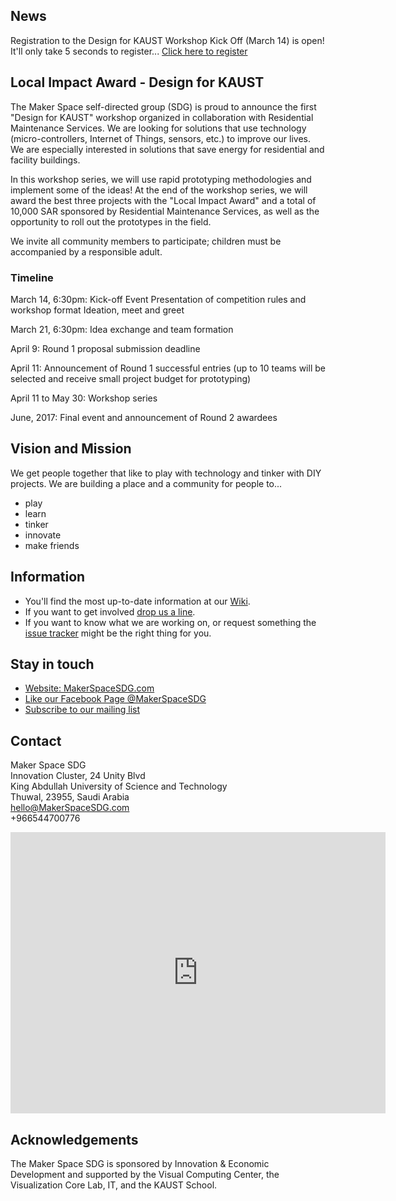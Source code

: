 ## News

Registration to the Design for KAUST Workshop Kick Off (March 14) is open!  
It'll only take 5 seconds to register...
[Click here to register](https://goo.gl/forms/HOGmUpBtKyifZvno1)

## Local Impact Award - Design for KAUST
The Maker Space self-directed group (SDG) is proud to announce the first "Design for KAUST" workshop organized in collaboration with Residential Maintenance Services. We are looking for solutions that use technology (micro-controllers, Internet of Things, sensors, etc.) to improve our lives. We are especially interested in solutions that save energy for residential and facility buildings.

In this workshop series, we will use rapid prototyping methodologies and implement some of the ideas! At the end of the workshop series, we will award the best three projects with the "Local Impact Award" and a total of 10,000 SAR sponsored by Residential Maintenance Services, as well as the opportunity to roll out the prototypes in the field.

We invite all community members to participate; children must be accompanied by a responsible adult.

### Timeline
March 14, 6:30pm: Kick-off Event
Presentation of competition rules and workshop format
Ideation, meet and greet

March 21, 6:30pm: Idea exchange and team formation

April 9: Round 1 proposal submission deadline

April 11: Announcement of Round 1 successful entries (up to 10 teams will be selected and receive small project budget for prototyping)

April 11 to May 30: Workshop series

June, 2017: Final event and announcement of Round 2 awardees

## Vision and Mission
We get people together that like to play with technology and tinker with DIY projects.
We are building a place and a community for people to...

* play
* learn
* tinker
* innovate
* make friends

## Information
* You'll find the most up-to-date information at our [Wiki](https://github.com/MakerSpaceSDG/MakerSpace/wiki).
* If you want to get involved [drop us a line](mailto:peter.rautek@kaust.edu.sa).
* If you want to know what we are working on, or request something the [issue tracker](https://github.com/MakerSpaceSDG/MakerSpace/issues) might be the right thing for you.

## Stay in touch
* [Website: MakerSpaceSDG.com](https://MakerSpaceSDG.com)
* [Like our Facebook Page @MakerSpaceSDG](https://www.facebook.com/MakerSpaceSDG/)
* [Subscribe to our mailing list](http://facebook.us13.list-manage.com/subscribe?u=e4c161b70aea7a53d9c9c1c54&id=a21fb611fb)

## Contact

Maker Space SDG  
Innovation Cluster, 24 Unity Blvd  
King Abdullah University of Science and Technology  
Thuwal, 23955, Saudi Arabia  
hello@MakerSpaceSDG.com  
+966544700776

<iframe src="https://www.google.com/maps/embed?pb=!1m18!1m12!1m3!1d1355.7676530211224!2d39.10714552353301!3d22.30635509114158!2m3!1f0!2f0!3f0!3m2!1i1024!2i768!4f13.1!3m3!1m2!1s0x0%3A0xf3adec055d62032a!2sMaker+Space!5e0!3m2!1sen!2s!4v1488454545564" width="600" height="450" frameborder="0" style="border:0" allowfullscreen></iframe>

## Acknowledgements
The Maker Space SDG is sponsored by Innovation & Economic Development and supported by the Visual Computing Center, the Visualization Core Lab, IT, and the KAUST School.
